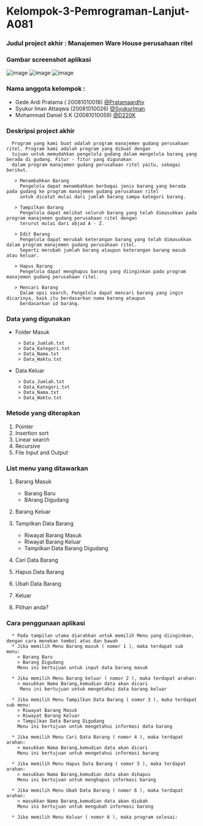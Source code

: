 # Kelompok-3-Pemrograman-Lanjut-A081
###  Judul project akhir : Manajemen Ware House perusahaan ritel
###  Gambar screenshot aplikasi
![image](https://user-images.githubusercontent.com/67818281/147575072-601a6a64-28de-469e-addf-bdbc208e5160.png)
![image](https://user-images.githubusercontent.com/67818281/147684795-6b34dc78-068e-4d5f-b8a0-cec3f3faec16.png)
![image](https://user-images.githubusercontent.com/67818281/147684856-df76736c-1b11-4b1b-998b-791cf4846cda.png)



### Nama anggota kelompok :

   * Gede Ardi Pratama ( 20081010018) [@Pratamaardhy](https://github.com/Pratamaardhy)
   * Syukur Iman Attaqwa (20081010026) [@SyukurIman](https://github.com/SyukurIman)
   * Mohammad Daniel S.K (20081010059) [@D220K](https://github.com/D20K)

 ### Deskripsi project akhir
     
      Program yang kami buat adalah program manajemen gudang perusahaan ritel. Program kami adalah program yang dibuat dengan 
      tujuan untuk memudahkan pengelola gudang dalam mengelola barang yang berada di gudang. Fitur - fitur yang digunakan 
      dalam program manajemen gudang perusahaan ritel yaitu, sebagai berikut.
      
       > Menambahkan Barang
         Pengelola dapat menambahkan berbagai jenis barang yang berada pada gudang ke program manajemen gudang perusahaan ritel 
         untuk dicatat mulai dari jumlah barang sampa kategori barang.

       > Tampilkan Barang
         Pengelola dapat melihat seluruh barang yang telah dimasukkan pada program manajemen gudang perusahaan ritel dengan 
         terurut mulai dari abjad A - Z.

       > Edit Barang
         Pengelola dapat merubah keterangan barang yang telah dimasukkan dalam program manajemen gudang perusahaan ritel.
         Seperti merubah jumlah barang ataupun keterangan barang masuk atau keluar.

       > Hapus Barang
         Pengelola dapat menghapus barang yang diinginkan pada program manajemen gudang perusahaan ritel.

       > Mencari Barang
         Dalam opsi search, Pengelola dapat mencari barang yang ingin dicarinya, baik itu berdasarkan nama barang ataupun 
         berdasarkan id barang.

 ### Data yang digunakan
  * Folder Masuk
  
         > Data_Jumlah.txt
         > Data_Kategori.txt
         > Data_Nama.txt
         > Data_Waktu.txt
         
  * Data Keluar 

         > Data_Jumlah.txt
         > Data_Kategori.txt
         > Data_Nama.txt
         > Data_Waktu.txt
  
  ### Metode yang diterapkan
   1. Pointer 
   2. Insertion sort
   3. Linear search
   4. Recursive
   5. File Input and Output
  
  ### List menu yang ditawarkan
   1. Barang Masuk
      
         * Barang Baru
         * BArang Digudang
   2. Barang Keluar
   
   3. Tampilkan Data Barang
   
         * Riwayat Barang Masuk
         * Riwayat Barang Keluar
         * Tampilkan Data Barang Digudang 
   4. Cari Data Barang
   
   5. Hapus Data Barang
   
   6. Ubah Data Barang
   
   7. Keluar
   
   8. Pilihan anda?
  
  ### Cara penggunaan aplikasi
      * Pada tampilan utama diarahkan untuk memilih Menu yang diinginkan, dengan cara menekan tombol atas dan bawah
      * Jika memilih Menu Barang masuk ( nomor 1 ), maka terdapat sub menu:
        > Barang Baru
        > Barang Digudang
        Menu ini bertujuan untuk input data barang masuk
        
      * Jika memilih Menu Barang keluar ( nomor 2 ), maka terdapat arahan:
        > masukkan Nama Barang,kemudian data akan dicari
         Menu ini bertujuan untuk mengetahui data barang keluar
         
      * Jika memilih Menu Tampilkan Data Barang ( nomor 3 ), maka terdapat sub menu:
        > Riwayat Barang Masuk
        > Riwayat Barang Keluar
        > Tampilkan Data Barang Digudang
        Menu ini bertujuan untuk mengetahui informasi data barang
        
      * Jika memilih Menu Cari Data Barang ( nomor 4 ), maka terdapat arahan:
        > masukkan Nama Barang,kemudian data akan dicari
        Menu ini bertujuan untuk mengetahui informasi barang
      
      * Jika memilih Menu Hapus Data Barang ( nomor 5 ), maka terdapat arahan:
        > masukkan Nama Barang,kemudian data akan dihapus
        Menu ini bertujuan untuk menghapus informasi barang
       
      * Jika memilih Menu Ubah Data Barang ( nomor 6 ), maka terdapat arahan:
        > masukkan Nama Barang,kemudian data akan diubah
        Menu ini bertujuan untuk mengubah informasi barang
       
      * Jika memilih Menu Keluar ( nomor 6 ), maka program selesai:
